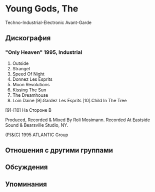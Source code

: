 # Young Gods, The

Techno-Industrial-Electronic Avant-Garde

## Дискография

### "Only Heaven" 1995, Industrial

1. Outside
2. Strangel
3. Speed Of Night
4. Donnez  Les Esprits
5. Moon Revolutions
6. Kissing The Sun
7. The Dreamhouse
8. Loin Daine
[9].Gardez Les Esprits
[10].Child In The Tree

[9]-[10] На Стороне B

Produced, Recorded & Mixed By Roli Mosimann.
Recorded At Eastside Sound & Bearsville Studio, NY.

(P)&(C) 1995 ATLANTIC Group


## Отношения с другими группами


## Обсуждения


## Упоминания

